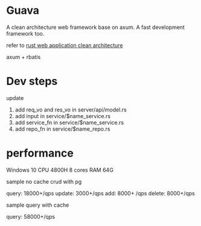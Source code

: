 # Guava

A clean architecture web framework base on axum. A fast development framework too.

refer to [rust web application clean architecture](https://kerkour.com/rust-web-application-clean-architecture)

axum + rbatis

# Dev steps

update

1. add req_vo and res_vo in server/api/model.rs
2. add input in service/$name_service.rs
3. add service_fn in service/$name_service.rs
4. add repo_fn in service/$name_repo.rs


# performance

Windows 10
CPU 4800H 8 cores 
RAM 64G

sample no cache crud with pg

query: 18000+/qps
update: 3000+/qps
add: 8000+ /qps
delete: 8000+/qps

sample query with cache

query: 58000+/qps